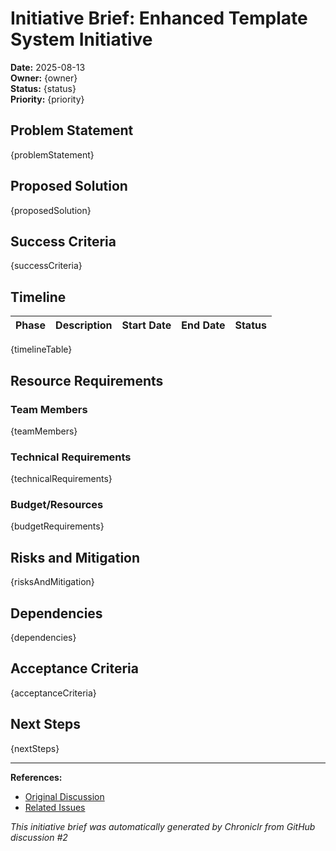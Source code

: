 # Initiative Brief: Enhanced Template System Initiative

**Date:** 2025-08-13  
**Owner:** {owner}  
**Status:** {status}  
**Priority:** {priority}

## Problem Statement

{problemStatement}

## Proposed Solution

{proposedSolution}

## Success Criteria

{successCriteria}

## Timeline

| Phase | Description | Start Date | End Date | Status |
|-------|-------------|------------|----------|--------|
{timelineTable}

## Resource Requirements

### Team Members
{teamMembers}

### Technical Requirements
{technicalRequirements}

### Budget/Resources
{budgetRequirements}

## Risks and Mitigation

{risksAndMitigation}

## Dependencies

{dependencies}

## Acceptance Criteria

{acceptanceCriteria}

## Next Steps

{nextSteps}

---
**References:**
- [Original Discussion]({discussionUrl})
- [Related Issues]({relatedIssues})

*This initiative brief was automatically generated by Chroniclr from GitHub discussion #2*